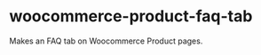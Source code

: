 woocommerce-product-faq-tab
===========================

Makes an FAQ tab on Woocommerce Product pages.
